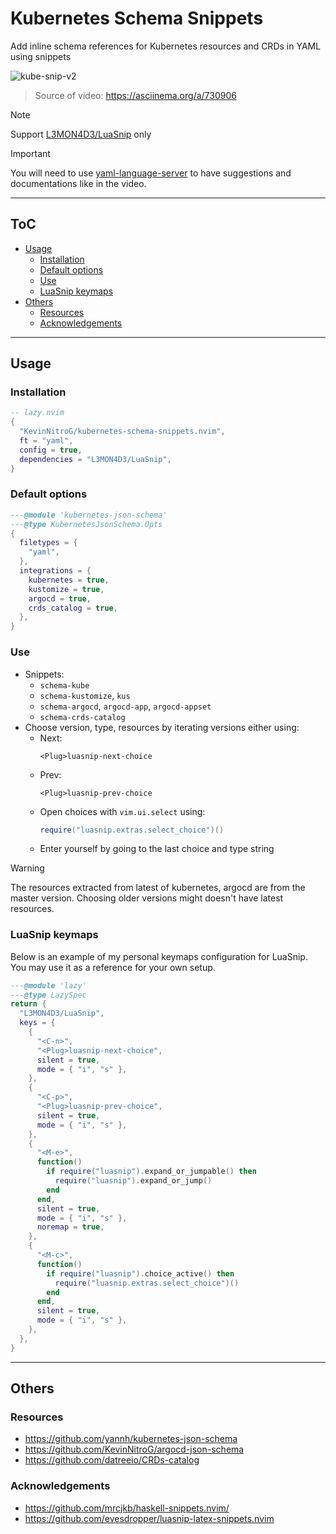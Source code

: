 # Kubernetes Schema Snippets

Add inline schema references for Kubernetes resources and CRDs in YAML using snippets

![kube-snip-v2](https://github.com/user-attachments/assets/7dceae16-ea98-43f2-986e-37685cf03f2e)
> Source of video: <https://asciinema.org/a/730906>

> [!NOTE]
> Support [L3MON4D3/LuaSnip](https://github.com/L3MON4D3/LuaSnip) only

> [!IMPORTANT]
> You will need to use [yaml-language-server](https://github.com/redhat-developer/yaml-language-server) to have suggestions and documentations like in the video.

---

## ToC

<!-- START doctoc generated TOC please keep comment here to allow auto update -->
<!-- DON'T EDIT THIS SECTION, INSTEAD RE-RUN doctoc TO UPDATE -->

- [Usage](#usage)
  - [Installation](#installation)
  - [Default options](#default-options)
  - [Use](#use)
  - [LuaSnip keymaps](#luasnip-keymaps)
- [Others](#others)
  - [Resources](#resources)
  - [Acknowledgements](#acknowledgements)

<!-- END doctoc generated TOC please keep comment here to allow auto update -->

---

## Usage

### Installation

```lua
-- lazy.nvim
{
  "KevinNitroG/kubernetes-schema-snippets.nvim",
  ft = "yaml",
  config = true,
  dependencies = "L3MON4D3/LuaSnip",
}
```

### Default options

```lua
---@module 'kubernetes-json-schema'
---@type KubernetesJsonSchema.Opts
{
  filetypes = {
    "yaml",
  },
  integrations = {
    kubernetes = true,
    kustomize = true,
    argocd = true,
    crds_catalog = true,
  },
}
```

### Use

- Snippets:
  - `schema-kube`
  - `schema-kustomize`, `kus`
  - `schema-argocd`, `argocd-app`, `argocd-appset`
  - `schema-crds-catalog`
- Choose version, type, resources by iterating versions either using:
  - Next:
    ```vim
    <Plug>luasnip-next-choice
    ```
  - Prev:
    ```vim
    <Plug>luasnip-prev-choice
    ```
  - Open choices with `vim.ui.select` using:
    ```lua
    require("luasnip.extras.select_choice")()
    ```
  - Enter yourself by going to the last choice and type string

> [!WARNING]
>
> The resources extracted from latest of kubernetes, argocd are from the master version. Choosing older versions might doesn't have latest resources.

### LuaSnip keymaps

Below is an example of my personal keymaps configuration for LuaSnip. You may use it as a reference for your own setup.

```lua
---@module 'lazy'
---@type LazySpec
return {
  "L3MON4D3/LuaSnip",
  keys = {
    {
      "<C-n>",
      "<Plug>luasnip-next-choice",
      silent = true,
      mode = { "i", "s" },
    },
    {
      "<C-p>",
      "<Plug>luasnip-prev-choice",
      silent = true,
      mode = { "i", "s" },
    },
    {
      "<M-e>",
      function()
        if require("luasnip").expand_or_jumpable() then
          require("luasnip").expand_or_jump()
        end
      end,
      silent = true,
      mode = { "i", "s" },
      noremap = true,
    },
    {
      "<M-c>",
      function()
        if require("luasnip").choice_active() then
          require("luasnip.extras.select_choice")()
        end
      end,
      silent = true,
      mode = { "i", "s" },
    },
  },
}
```

---

## Others

### Resources

- <https://github.com/yannh/kubernetes-json-schema>
- <https://github.com/KevinNitroG/argocd-json-schema>
- <https://github.com/datreeio/CRDs-catalog>

### Acknowledgements

- <https://github.com/mrcjkb/haskell-snippets.nvim/>
- <https://github.com/evesdropper/luasnip-latex-snippets.nvim>

